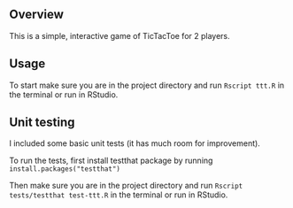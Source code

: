 ## Overview

This is a simple, interactive game of TicTacToe for 2 players.

## Usage

To start make sure you are in the project directory and run `Rscript ttt.R` in the terminal or run in RStudio.

## Unit testing

I included some basic unit tests (it has much room for improvement).

To run the tests, first install testthat package by running `install.packages("testthat")`

Then make sure you are in the project directory and run `Rscript tests/testthat test-ttt.R` in the terminal or run in RStudio.
